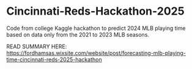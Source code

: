 # Cincinnati-Reds-Hackathon-2025

Code from college Kaggle hackathon to predict 2024 MLB playing time based on data only from the 2021 to 2023 MLB seasons.

READ SUMMARY HERE: https://fordhamsas.wixsite.com/website/post/forecasting-mlb-playing-time-cincinnati-reds-2025-hackathon
